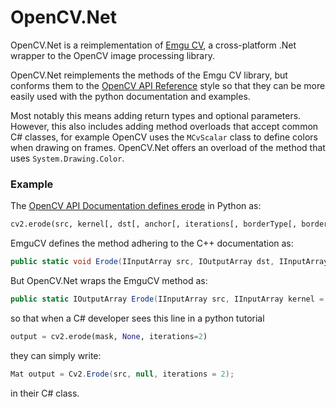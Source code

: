 ﻿# OpenCV.Net

OpenCV.Net is a reimplementation of [Emgu CV](https://github.com/emgucv/emgucv), a cross-platform .Net wrapper to the OpenCV image processing library.

OpenCV.Net reimplements the methods of the Emgu CV library, but conforms them to the [OpenCV API Reference](http://docs.opencv.org/2.4/modules/refman.html) 
style so that they can be more easily used with the python documentation and examples.

Most notably this means adding return types and optional parameters.
However, this also includes adding method overloads that accept common C# classes, for example
OpenCV uses the `MCvScalar` class to define colors when drawing on frames.
OpenCV.Net offers an overload of the method that uses `System.Drawing.Color`.



### Example
The [OpenCV API Documentation defines erode](http://docs.opencv.org/2.4/modules/imgproc/doc/filtering.html?highlight=erode#erode)
in Python as:
```Python
cv2.erode(src, kernel[, dst[, anchor[, iterations[, borderType[, borderValue]]]]]) → dst
```


EmguCV defines the method adhering to the C++ documentation as:
```C#
public static void Erode(IInputArray src, IOutputArray dst, IInputArray element, Point anchor, int iterations, CvEnum.BorderType borderType, MCvScalar borderValue)
```

But OpenCV.Net wraps the EmguCV method as:
```C#
public static IOutputArray Erode(IInputArray src, IInputArray kernel = null, Point? anchor = null, int iterations = 1, Emgu.CV.CvEnum.BorderType borderType = BorderType.Constant, MCvScalar? borderValue = null)
```

so that when a C# developer sees this line in a python tutorial
```Python
output = cv2.erode(mask, None, iterations=2)
```
they can simply write:
```C#
Mat output = Cv2.Erode(src, null, iterations = 2);
```
in their C# class.